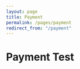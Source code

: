 ```yaml
---
layout: page
title: Payment
permalink: /pages/payment
redirect_from: "/payment"
---
```


<div class="page-section">
  <h1>Payment Test</h1>
</div>

<form action="https://css-checkout.herokuapp.com/" method="POST">
  <script
    src="https://checkout.stripe.com/checkout.js"
    class="stripe-button"
    data-key="pk_test_xQxLXcl78GmSYv48ZqMBp0H3"
    data-amount="999"
    data-name="CSS Bristol"
    data-description="Payment Gateway"
    data-image="/assets/images/contrib/branding/css-logo.png"
    data-locale="auto"
    data-currency="gbp">
  </script>
  <input name="amount" value="999" type="hidden">
  <input name="description" value="test payment" type="hidden">
  <input name="metadata" value="" type="hidden">
</form>
